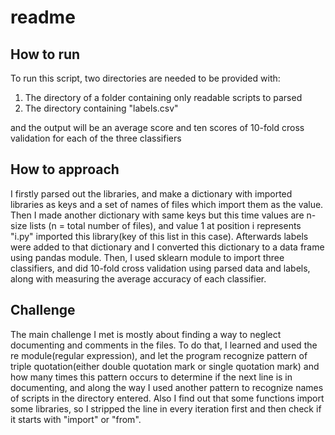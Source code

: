# readme

## How to run
To run this script, two directories are needed to be provided with:
1. The directory of a folder containing only readable scripts to parsed
2. The directory containing "labels.csv"

and the output will be an average score and ten scores of 10-fold cross validation for each of the three classifiers

## How to approach
I firstly parsed out the libraries, and make a dictionary with imported libraries as keys and a set of names of files
which import them as the value. Then I made another dictionary with same keys but this time values are n-size lists
(n = total number of files), and value 1 at position i represents "i.py" imported this library(key of this list in this
case). Afterwards labels were added to that dictionary and I converted this dictionary to a data frame using pandas
module. Then, I used sklearn module to import three classifiers, and did 10-fold cross validation using parsed data and
labels, along with measuring the average accuracy of each classifier.

## Challenge
The main challenge I met is mostly about finding a way to neglect documenting and comments in the files. To do that, I
learned and used the re module(regular expression), and let the program recognize pattern of triple quotation(either
double quotation mark or single quotation mark) and how many times this pattern occurs to determine if the next line is
in documenting, and along the way I used another pattern to recognize names of scripts in the directory entered.
Also I find out that some functions import some libraries, so I stripped the line in every iteration first and then
check if it starts with "import" or "from".
